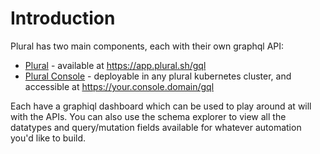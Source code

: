 # Introduction

Plural has two main components, each with their own graphql API:

* [Plural](plural-api.md) - available at https://app.plural.sh/gql
* [Plural Console](console-api.md) - deployable in any plural kubernetes cluster, and accessible at https://your.console.domain/gql

Each have a graphiql dashboard which can be used to play around at will with the APIs.  You can also use the schema explorer to view all the datatypes and query/mutation fields available for whatever automation you'd like to build.
